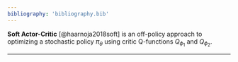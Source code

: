 ```yaml
---
bibliography: 'bibliography.bib'
---
```


**Soft Actor-Critic** [@haarnoja2018soft] is an off-policy approach to optimizing a stochastic policy $\pi_\theta$ using critic Q-functions $Q_{\phi_1}$ and $Q_{\phi_2}$.

---